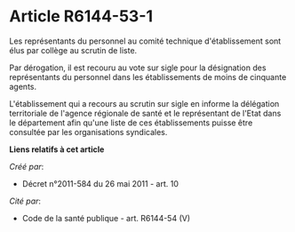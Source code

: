 # Article R6144-53-1

Les représentants du personnel au comité technique d'établissement sont élus par collège au scrutin de liste.

Par dérogation, il est recouru au vote sur sigle pour la désignation des représentants du personnel dans les établissements
de moins de cinquante agents.

L'établissement qui a recours au scrutin sur sigle en informe la délégation territoriale de l'agence régionale de santé et le
représentant de l'Etat dans le département afin qu'une liste de ces établissements puisse être consultée par les
organisations syndicales.

**Liens relatifs à cet article**

_Créé par_:

  - Décret n°2011-584 du 26 mai 2011 - art. 10

_Cité par_:

  - Code de la santé publique - art. R6144-54 (V)
